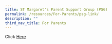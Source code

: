 ```yaml
---
title: ST Margaret's Parent Support Group (PSG)
permalink: /resources/For-Parents/psg-link/
description: ""
third_nav_title: For Parents
---
```

Click [Here](/resources/for-parents/st-margarets-parent-support-group-psg)